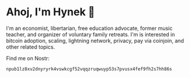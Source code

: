 # Ahoj, I'm Hynek 👋 

I'm an economist, libertarian, free education advocate, former music teacher, and organizer of voluntary family retreats. I'm is interested in bitcoin adoption, scaling, lightning network, privacy, pay via coinjoin, and other related topics. 

Find me on Nostr: 
```
npub1lz8xv2dnyryrk4vswkcgf52vqqzruqwuyp53s7pvusx4fef9fh2s7hh86s
```
